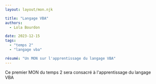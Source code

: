 ```yaml
---
layout: layout/mon.njk

title: "Langage VBA"
authors:
  - Lola Bourdon

date: 2023-12-15
tags: 
  - "temps 2"
  - "langage vba"

résumé: "Un MON sur l'apprentissage du langage VBA"
---
```

Ce premier MON du temps 2 sera consacré à l'apprentissage du langage VBA